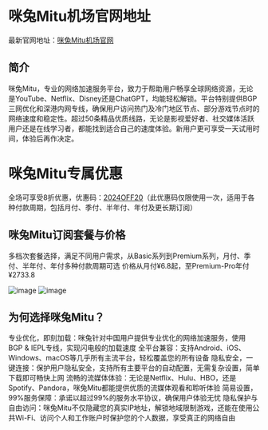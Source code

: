 # 咪兔Mitu机场官网地址

最新官网地址：[咪兔Mitu机场官网](https://shop.mitoo.me/#/register?code=UtPrG514)

## 简介
咪兔Mitu，专业的网络加速服务平台，致力于帮助用户畅享全球网络资源，无论是YouTube、Netflix、Disney还是ChatGPT，均能轻松解锁。平台特别提供BGP三网优化和深港内网专线，确保用户访问热门及冷门地区节点、部分游戏节点时的网络速度和稳定性。超过50条精品优质线路，无论是影视爱好者、社交媒体活跃用户还是在线学习者，都能找到适合自己的速度体验。新用户更可享受一天试用时间，体验后再作决定。
#
# 咪兔Mitu专属优惠
全场可享受8折优惠，优惠码：[2024OFF20](https://shop.mitoo.me/#/register?code=UtPrG514)（此优惠码仅限使用一次，适用于各种付款周期，包括月付、季付、半年付、年付及更长期订阅）

## 咪兔Mitu订阅套餐与价格

多档次套餐选择，满足不同用户需求，从Basic系列到Premium系列，月付、季付、半年付、年付多种付款周期可选
价格从月付¥6.8起，至Premium-Pro年付¥2733.8

![image](https://github.com/oliver7ogjac/Mituteam/assets/157261967/7146a13a-ffef-4fd6-b939-4747ee4e3519)
![image](https://github.com/oliver7ogjac/Mituteam/assets/157261967/ccf29283-3745-447a-9934-fdc73d72c950)


## 为何选择咪兔Mitu？

专业优化，即刻加载：咪兔针对中国用户提供专业优化的网络加速服务，使用BGP & IEPL专线，实现闪电般的加载速度
全平台兼容：支持Android、iOS、Windows、macOS等几乎所有主流平台，轻松覆盖您的所有设备
隐私安全，一键连接：保护用户隐私安全，支持所有主要平台的自动配置，无需复杂设置，简单下载即可畅快上网
流畅的流媒体体验：无论是Netflix、Hulu、HBO，还是Spotify、Pandora，咪兔Mitu都能提供优质的流媒体观看和聆听体验
简易设置，99%服务保障：承诺以超过99%的服务水平协议，确保用户体验无忧
隐私保护与自由访问：咪兔Mitu不仅隐藏您的真实IP地址，解锁地域限制游戏，还能在使用公共Wi-Fi、访问个人和工作账户时保护您的个人数据，享受真正的网络自由





